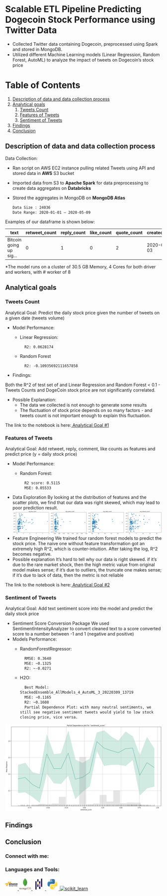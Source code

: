# Scalable ETL Pipeline Predicting Dogecoin Stock Performance using Twitter Data

- Collected Twitter data containing Dogecoin, preprocessed using Spark and stored in MongoDB. 
- Utilized different Machine Learning models (Linear Regression, Random Forest, AutoML) to analyze the impact of tweets on Dogecoin’s stock price  
# Table of Contents
1. [Description of data and data collection process](#description-of-data-and-data-collection-process)
2. [Analytical goals](#analytical-goals)
    1. [Tweets Count](#tweets-count)
    2. [Features of Tweets](#features-of-tweets)
    3. [Sentiment of Tweets](#sentiment-of-tweets)
4. [Findings](#findings)
5. [Conclusion](#conclusion)


## Description of data and data collection process
Data Collection: 
- Ran script on AWS EC2 instance pulling related Tweets using API and stored data in __AWS__ S3 bucket
- Imported data from S3 to __Apache Spark__ for data preprocessing to create data aggregates on __Databricks__
- Stored the aggregates in MongoDB on __MongoDB Atlas__

      Data Size : 24036
      Date Range: 2020-01-01 – 2020-05-09
Examples of our dataframe is shown below:

| text  | retweet_count | reply_count  | like_count | quote_count  | created_date |
| ------------- | ------------- | ------------- | ------------- | ------------- | ------------- |
| Bitcoin going up sig...  | 0 | 1 | 0 | 2 | 2020-02-03 |
     

*The model runs on a cluster of 30.5 GB Memory, 4 Cores for both driver and workers, with # worker of 8

## Analytical goals
### Tweets Count
Analytical Goal: Predict the daily stock price given the number of tweets on a given date (tweets volume)
- Model Performance: 
    - Linear Regression:

            R2: 0.0628174
    - Random Forest

            R2: -0.10935692111657858

- Findings:

Both the R^2 of test set of and Linear Regression and Random Forest < 0.1 - Tweets Counts and DogeCoin stock price are not significantly correlated.
- Possible Explanation:
    - The data we collected is not enough to generate some results
    - The fluctuation of stock price depends on so many factors - and tweets count is not important enough to explain this fluctuation.


The link to the notebook is here:[ Analytical Goal #1](https://github.com/TinaLiu46/Predicting-Dogecoin-Stock-Performance-using-Twitter-Data/blob/main/Notebooks/Analytical%20Goal%20%231.ipynb)

### Features of Tweets
Analytical Goal: Add retweet, reply, comment, like counts as features and predict price (y = daily stock price)
- Model Performance:
    - Random Forest:
        
            R2 score: 0.5115
            MSE: 0.05533
- Data Exploration
By looking at the distribution of features and the scatter plots, we find that our data was right skewed, which may lead to poor prediction result.
![Goal2](https://github.com/TinaLiu46/Predicting-Dogecoin-Stock-Performance-using-Twitter-Data/blob/main/Images/Goal2.png?raw=true "Title")
- Feature Engineering
We trained four random forest models to predict the stock price. The naive one without feature transformation got an extremely high R^2, which is counter-intuition. After taking the log, R^2 becomes negative.
- Possible explanation
It’s hard to tell why our data is right skewed. if it’s due to the rare market shock, then the high metric value from original model makes sense; if it’s due to outliers, the truncate one makes sense; if it’s due to lack of data, then the metric is not reliable

The link to the notebook is here:[ Analytical Goal #2](https://github.com/TinaLiu46/Predicting-Dogecoin-Stock-Performance-using-Twitter-Data/blob/main/Notebooks/Analytical%20Goal%20%232.ipynb)

### Sentiment of Tweets
Analytical Goal: Add text sentiment score into the model and predict the daily stock price
- Sentiment Score Conversion Package
We used SentimentIntensityAnalyzer to convert cleaned text to a score converted score to a number between -1 and 1 (negative and positive)
- Models Performance:
    - RandomForestRegressor:

            RMSE: 0.3640
            MSE: ~0.1325
            R2: ~-0.0271
    - H2O:
    
            Best Model: StackedEnsemble_AllModels_4_AutoML_3_20220309_13719
            MSE: ~0.1165
            R2: ~0.1608
            Partial Dependence Plot: with many neutral sentiments, we still see negative sentiment tweets would yield to low stock closing price, vice versa.
![Goal2](https://github.com/TinaLiu46/Predicting-Dogecoin-Stock-Performance-using-Twitter-Data/blob/main/Images/goal3.png?raw=true "Title")
## Findings
## Conclusion

<h3 align="left">Connect with me:</h3>
<p align="left">
</p>

<h3 align="left">Languages and Tools:</h3>
<p align="left"> <a href="https://aws.amazon.com" target="_blank" rel="noreferrer"> <img src="https://raw.githubusercontent.com/devicons/devicon/master/icons/amazonwebservices/amazonwebservices-original-wordmark.svg" alt="aws" width="40" height="40"/> </a> <a href="https://www.mongodb.com/" target="_blank" rel="noreferrer"> <img src="https://raw.githubusercontent.com/devicons/devicon/master/icons/mongodb/mongodb-original-wordmark.svg" alt="mongodb" width="40" height="40"/> </a> <a href="https://pandas.pydata.org/" target="_blank" rel="noreferrer"> <img src="https://raw.githubusercontent.com/devicons/devicon/2ae2a900d2f041da66e950e4d48052658d850630/icons/pandas/pandas-original.svg" alt="pandas" width="40" height="40"/> </a> <a href="https://www.python.org" target="_blank" rel="noreferrer"> <img src="https://raw.githubusercontent.com/devicons/devicon/master/icons/python/python-original.svg" alt="python" width="40" height="40"/> </a> <a href="https://scikit-learn.org/" target="_blank" rel="noreferrer"> <img src="https://upload.wikimedia.org/wikipedia/commons/0/05/Scikit_learn_logo_small.svg" alt="scikit_learn" width="40" height="40"/> </a> </p>
